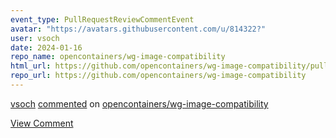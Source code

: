 ```yaml
---
event_type: PullRequestReviewCommentEvent
avatar: "https://avatars.githubusercontent.com/u/814322?"
user: vsoch
date: 2024-01-16
repo_name: opencontainers/wg-image-compatibility
html_url: https://github.com/opencontainers/wg-image-compatibility/pull/8#discussion_r1452830216
repo_url: https://github.com/opencontainers/wg-image-compatibility
---
```


<a href='https://github.com/vsoch' target='_blank'>vsoch</a> <a href='https://github.com/opencontainers/wg-image-compatibility/pull/8#discussion_r1452830216' target='_blank'>commented</a> on <a href='https://github.com/opencontainers/wg-image-compatibility' target='_blank'>opencontainers/wg-image-compatibility</a>

<a href='https://github.com/opencontainers/wg-image-compatibility/pull/8#discussion_r1452830216' target='_blank'>View Comment</a>